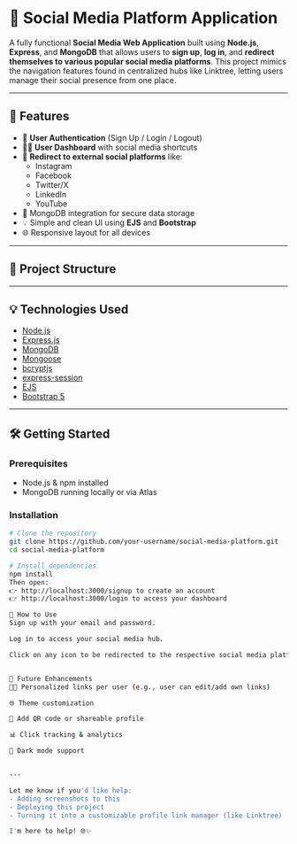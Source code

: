 # 📱 Social Media Platform Application

A fully functional **Social Media Web Application** built using **Node.js**, **Express**, and **MongoDB** that allows users to **sign up**, **log in**, and **redirect themselves to various popular social media platforms**. This project mimics the navigation features found in centralized hubs like Linktree, letting users manage their social presence from one place.

---

## 🚀 Features

- 🔐 **User Authentication** (Sign Up / Login / Logout)
- 🧑‍💼 **User Dashboard** with social media shortcuts
- 🔗 **Redirect to external social platforms** like:
  - Instagram
  - Facebook
  - Twitter/X
  - LinkedIn
  - YouTube
- 📁 MongoDB integration for secure data storage
- 💡 Simple and clean UI using **EJS** and **Bootstrap**
- 🌐 Responsive layout for all devices

---

## 📁 Project Structure


---

## 💡 Technologies Used

- [Node.js](https://nodejs.org/)
- [Express.js](https://expressjs.com/)
- [MongoDB](https://www.mongodb.com/)
- [Mongoose](https://mongoosejs.com/)
- [bcryptjs](https://www.npmjs.com/package/bcryptjs)
- [express-session](https://www.npmjs.com/package/express-session)
- [EJS](https://ejs.co/)
- [Bootstrap 5](https://getbootstrap.com/)

---

## 🛠️ Getting Started

### Prerequisites

- Node.js & npm installed
- MongoDB running locally or via Atlas

### Installation

```bash
# Clone the repository
git clone https://github.com/your-username/social-media-platform.git
cd social-media-platform

# Install dependencies
npm install
Then open:
👉 http://localhost:3000/signup to create an account
👉 http://localhost:3000/login to access your dashboard

🧪 How to Use
Sign up with your email and password.

Log in to access your social media hub.

Click on any icon to be redirected to the respective social media platform.


📌 Future Enhancements
🧑‍💻 Personalized links per user (e.g., user can edit/add own links)

🌐 Theme customization

📲 Add QR code or shareable profile

📊 Click tracking & analytics

🌈 Dark mode support


---

Let me know if you'd like help:
- Adding screenshots to this
- Deploying this project
- Turning it into a customizable profile link manager (like Linktree)

I'm here to help! 🌐✨
